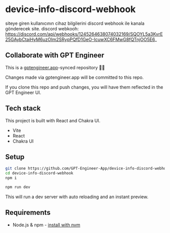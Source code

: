 # device-info-discord-webhook

siteye giren kullanıcının cihaz bilgilerini discord webhook ile kanala gönderecek site. discord webkooh: https://discord.com/api/webhooks/1245264638074032169/SQOYL5a3KvrE25GAybCtaiHyM6uzOIm2SRypPQfD1GeO-IcuwXC6FMwG8fQTnjOO5E6_

## Collaborate with GPT Engineer

This is a [gptengineer.app](https://gptengineer.app)-synced repository 🌟🤖

Changes made via gptengineer.app will be committed to this repo.

If you clone this repo and push changes, you will have them reflected in the GPT Engineer UI.

## Tech stack

This project is built with React and Chakra UI.

- Vite
- React
- Chakra UI

## Setup

```sh
git clone https://github.com/GPT-Engineer-App/device-info-discord-webhook.git
cd device-info-discord-webhook
npm i
```

```sh
npm run dev
```

This will run a dev server with auto reloading and an instant preview.

## Requirements

- Node.js & npm - [install with nvm](https://github.com/nvm-sh/nvm#installing-and-updating)

